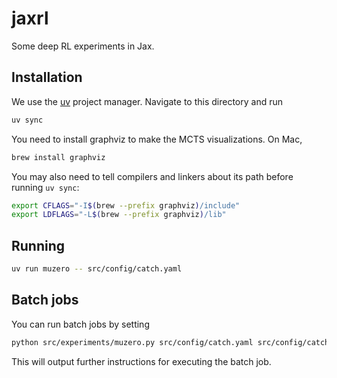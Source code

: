 # jaxrl

Some deep RL experiments in Jax.

## Installation

We use the [uv](https://docs.astral.sh/uv/getting-started/installation/) project manager.
Navigate to this directory and run

```bash
uv sync
```

You need to install graphviz to make the MCTS visualizations. On Mac,

```bash
brew install graphviz
```

You may also need to tell compilers and linkers about its path before running `uv sync`:

```bash
export CFLAGS="-I$(brew --prefix graphviz)/include"
export LDFLAGS="-L$(brew --prefix graphviz)/lib"
```

## Running

```bash
uv run muzero -- src/config/catch.yaml
```

## Batch jobs

You can run batch jobs by setting

```bash
python src/experiments/muzero.py src/config/catch.yaml src/config/catch_sweep.yaml mode=sweep
```

This will output further instructions for executing the batch job.
